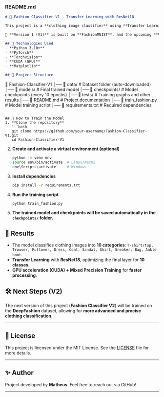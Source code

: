 ### **README.md**

```markdown
# 👕 Fashion Classifier V1 - Transfer Learning with ResNet18

This project is a **clothing image classifier** using **Transfer Learning** with the **ResNet18** architecture. The model is trained on the **Fashion MNIST** dataset and is optimized for **high-speed GPU inference**. 

🚀 **Version 1 (V1)** is built on **FashionMNIST**, and the upcoming **V2** will utilize the **DeepFashion** dataset for more advanced fashion classification.

## 📌 Technologies Used
- **Python 3.10+**
- **PyTorch**
- **Torchvision**
- **CUDA (GPU)**
- **Matplotlib**

## 📂 Project Structure
```
📁 Fashion-Classifier-V1
│── 📂 data/               # Dataset folder (auto-downloaded)
│── 📂 models/             # Final trained model
│── 📂 checkpoints/        # Model checkpoints (every 10 epochs)
│── 📂 tests/              # Training graphs and other results
│── 📝 README.md           # Project documentation
│── 📜 train_fashion.py    # Model training script
│── 📜 requirements.txt    # Required dependencies
```

## 🚀 How to Train the Model
1. **Clone the repository**
   ```bash
   git clone https://github.com/your-username/Fashion-Classifier-V1.git
   cd Fashion-Classifier-V1
   ```

2. **Create and activate a virtual environment (optional)**
   ```bash
   python -m venv env
   source env/bin/activate  # Linux/macOS
   env\Scripts\activate     # Windows
   ```

3. **Install dependencies**
   ```bash
   pip install -r requirements.txt
   ```

4. **Run the training script**
   ```bash
   python train_fashion.py
   ```

5. **The trained model and checkpoints will be saved automatically in the `checkpoints/` folder.**

## 🎯 Results
- The model classifies clothing images into **10 categories**:
  `T-shirt/top, Trouser, Pullover, Dress, Coat, Sandal, Shirt, Sneaker, Bag, Ankle boot`.
- **Transfer Learning** with **ResNet18**, optimizing the final layer for **10 classes**.
- **GPU acceleration (CUDA) + Mixed Precision Training** for **faster processing**.

## 🛠️ Next Steps (V2)
The next version of this project (**Fashion Classifier V2**) will be trained on the **DeepFashion** dataset, allowing for **more advanced and precise clothing classification**.

---

## 📜 License
This project is licensed under the MIT License. See the [LICENSE](LICENSE) file for more details.

---

## ✨ Author
Project developed by **Matheus**. Feel free to reach out via GitHub!

---
